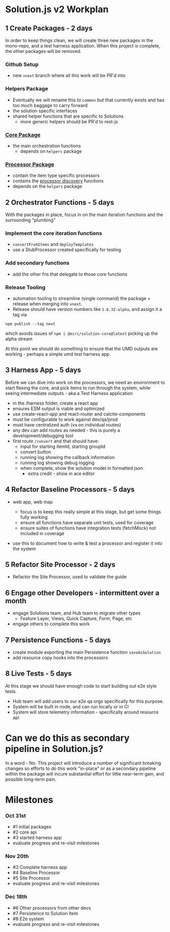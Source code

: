 # Solution.js v2 Workplan

## 1 Create Packages - 2 days
In order to keep things clean, we will create three new packages in the mono-repo, and a test harness application. When this project is complete, the other packages will be removed.

### Github Setup
- new `vnext` branch where all this work will be PR'd into

### Helpers Package
- Eventually we will rename this to `common` but that currently exists and has too much baggage to carry forward
- the solution specific interfaces
- shared helper functions that are specific to Solutions
  - more generic helpers should be PR'd to rest-js

### [Core Package](./core-api.md)
- the main orchestration functions
  - depends on `helpers` package

### [Processor Package](./processor-api.md)
- contain the item type specific processors
- contains the [processor discovery](./processor-discovery.md) functions
- depends on the `helpers` package


## 2 Orchestrator Functions - 5 days
With the packages in place, focus in on the main iteration functions and the surrounding "plumbing"

### Implement the core iteration functions
- `convertFromItems` and `deployTemplates`
- use a StubProcessor created specifically for testing

### Add secondary functions
- add the other fns that delegate to those core functions

### Release Tooling
- automation tooling to streamline (single command) the package + release when merging into `vnext`. 
- Release should have version numbers like `1.6.32-alpha`, and assign it a tag via

```
npm publish --tag next
```

which avoids issues of `npm i @esri/solution-core@latest` picking up the alpha stream

At this point we should do something to ensure that the UMD outputs are working - perhaps a simple umd test harness app.

## 3 Harness App - 5 days
Before we can dive into work on the processors, we need an environment to start flexing the core, and pick items to run through the system, while seeing intermediate outputs - aka a Test Harness application

- in the /harness folder, create a react app 
- ensures ESM output is viable and optimized
- use create-react-app and react-router and calcite-components
- must be configurable to work against dev/qa/prod
- must have centralized auth (vs on individual routes)
- any dev can add routes as needed - this is purely a development/debugging tool
- first route `/convert` and that should have:
  - input for starting itemId, starting groupId
  - convert button
  - running log showing the callback information
  - running log showing debug logging
  - when complete, show the solution model in formatted json
    - extra credit - show in ace editor


## 4 Refactor Baseline Processors - 5 days
- web app, web map
  - focus is to keep this really simple at this stage, but get some things fully working
  - ensure all functions have separate unit tests, used for coverage
  - ensure suites of functions have integration tests (fetchMock) not included in coverage

- use this to document how to write & test a processor and register it into the system

## 5 Refactor Site Processor - 2 days
- Refactor the Site Processor, used to validate the guide

## 6 Engage other Developers - intermittent over a month
- engage Solutions team, and Hub team to migrate other types
  - Feature Layer, Views, Quick Capture, Form, Page, etc
- engage others to complete this work 

## 7 Persistence Functions - 5 days
- create module exporting the main Persistence function `saveAsSolution`
- add resource copy hooks into the processors

## 8 Live Tests - 5 days
At this stage we should have enough code to start building out e2e style tests. 
- Hub team will add users to our e2e qa orgs specifically for this purpose.
- System will be built in node, and can run locally or in CI
- System will store telemetry information - specifically around resource api

# Can we do this as secondary pipeline in Solution.js?
In a word - No. This project will introduce a number of significant breaking changes so efforts to do this work "in-place" or as a secondary pipeline within the package will incure substantial effort for little near-term gain, and possible long-term pain.

# Milestones

### Oct 31st 
- #1 initial packages 
- #2 core api
- #3 started harness app
- evaluate progress and re-visit milestones

### Nov 20th
- #3 Complete harness app
- #4 Baseline Processor
- #5 Site Processor
- evaluate progress and re-visit milestones

### Dec 18th
- #6 Other processors from other devs
- #7 Persistence to Solution Item
- #8 E2e system
- evaluate progress and re-visit milestones